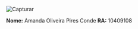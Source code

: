 ![Capturar](https://github.com/opcAm/SistemasOperacionais-4S/assets/134961931/a68763a4-7e55-4df5-b11e-d51e0b7ce056)

**Nome:** Amanda Oliveira Pires Conde
**RA:** 10409108
